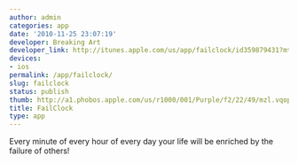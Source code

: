 ```yaml
---
author: admin
categories: app
date: '2010-11-25 23:07:19'
developer: Breaking Art
developer_link: http://itunes.apple.com/us/app/failclock/id359879431?mt=8
devices: 
- ios
permalink: /app/failclock/
slug: failclock
status: publish
thumb: http://a1.phobos.apple.com/us/r1000/001/Purple/f2/22/49/mzl.vqoptxvj.175x175-75.jpg
title: FailClock
type: app
---
```


Every minute of every hour of every day your life will be enriched by the failure of others!